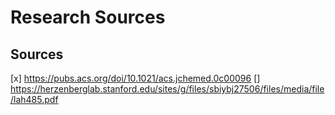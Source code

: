 # Research Sources


## Sources

[x] https://pubs.acs.org/doi/10.1021/acs.jchemed.0c00096
[] https://herzenberglab.stanford.edu/sites/g/files/sbiybj27506/files/media/file/lah485.pdf
